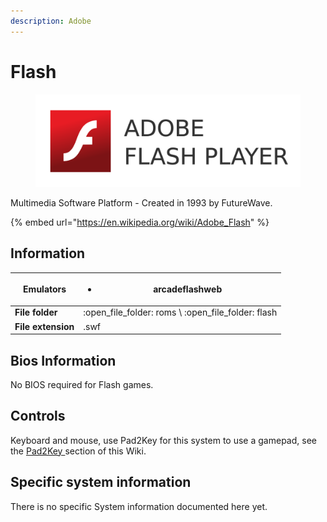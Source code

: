 ```yaml
---
description: Adobe
---
```


# Flash

<div align="left">

<figure><img src="https://raw.githubusercontent.com/fabricecaruso/es-theme-carbon/52ff37c9e265587d006945a2ba695b5a962b3a3d/art/logos/flash.svg" alt=""><figcaption></figcaption></figure>

</div>

Multimedia Software Platform - Created in 1993 by FutureWave.

{% embed url="https://en.wikipedia.org/wiki/Adobe_Flash" %}

## Information

| **Emulators**      | <ul><li>arcadeflashweb</li></ul>                       |
| ------------------ | ------------------------------------------------------ |
| **File folder**    | :open\_file\_folder: roms \ :open\_file\_folder: flash |
| **File extension** | .swf                                                   |

## Bios Information

No BIOS required for Flash games.

## Controls

Keyboard and mouse, use Pad2Key for this system to use a gamepad, see the [Pad2Key ](../../../controllers/pad2key.md)section of this Wiki.

## Specific system information

There is no specific System information documented here yet.
